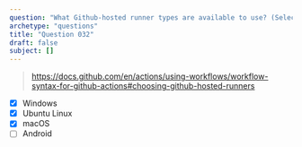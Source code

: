 ```yaml
---
question: "What Github-hosted runner types are available to use? (Select three.)"
archetype: "questions"
title: "Question 032"
draft: false
subject: []
---
```


> https://docs.github.com/en/actions/using-workflows/workflow-syntax-for-github-actions#choosing-github-hosted-runners
- [x] Windows
- [x] Ubuntu Linux
- [x] macOS
- [ ] Android
